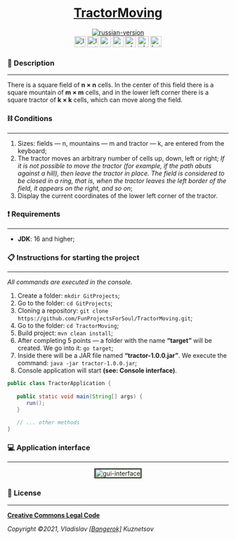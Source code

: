 <!--suppress HtmlDeprecatedAttribute -->
<div align="center">
    <h1>
        <a href="https://funprojectsforsoul.github.io/TractorMoving/">TractorMoving</a>
    </h1>
</div>

<div align="center">
    <a href="https://github.com/FunProjectsForSoul/TractorMoving/blob/master/docs/translations/README_RU.md">
        <img alt="russian-version" src="https://raw.githubusercontent.com/FunProjectsForSoul/TractorMoving/master/assets/languages/russian.png"/>
    </a>
</div>

<div align="center">
    <img src="https://img.shields.io/github/last-commit/FunProjectsForSoul/TractorMoving" height="25" alt="last-commit" />
    <img src="https://img.shields.io/github/v/release/FunProjectsForSoul/TractorMoving" height="25" alt="last-release" />
    <img src="https://tokei.rs/b1/github/FunProjectsForSoul/TractorMoving?category=code" height="25" alt="code-lines" />
    <img src="https://sonarcloud.io/api/project_badges/measure?project=FunProjectsForSoul_TractorMoving&metric=bugs" height="25" alt="sonar-cloud-bugs" />
    <img src="https://github.com/FunProjectsForSoul/TractorMoving/actions/workflows/check-style.yml/badge.svg" height="25" alt="checking-style" />
    <img src="https://github.com/FunProjectsForSoul/TractorMoving/actions/workflows/sonar.yml/badge.svg" height="25" alt="checking-sonar" />
    <img src="https://github.com/FunProjectsForSoul/TractorMoving/actions/workflows/build.yml/badge.svg" height="25" alt="build" />
</div>

### 📖 Description
___

There is a square field of **n × n** cells. In the center of this field there is a square mountain of **m × m** cells, 
and in the lower left corner there is a square tractor of **k × k** cells, which can move along the field.

### ⛓ Conditions
___

1. Sizes: fields — n, mountains — m and tractor — k, are entered from the keyboard;
2. The tractor moves an arbitrary number of cells up, down, left or right;
   _If it is not possible to move the tractor (for example, if the path abuts against a hill), then leave the tractor 
   in place. The field is considered to be closed in a ring, that is, when the tractor leaves the left border of the 
   field, it appears on the right, and so on_;
3. Display the current coordinates of the lower left corner of the tractor.

### ❗ Requirements
___

* **JDK**: 16 and higher;

### 📋 Instructions for starting the project
___

*All commands are executed in the console.*
1. Create a folder: `mkdir GitProjects`;
2. Go to the folder: `cd GitProjects`;
3. Cloning a repository: `git clone https://github.com/FunProjectsForSoul/TractorMoving.git`;
4. Go to the folder: `cd TractorMoving`;
5. Build project: `mvn clean install`;
6. After completing 5 points — a folder with the name **“target”** will be created. We go into it: `go target`;
7. Inside there will be a JAR file named **“tractor-1.0.0.jar”**.
   We execute the command: `java -jar tractor-1.0.0.jar`;
8. Console application will start **(see: Console interface)**.

```java
public class TractorApplication {
  
   public static void main(String[] args) {
      run();
   }
   
   // ... other methods
}
```

### 💻 Application interface
___
<div align="center">
   <img style="border: solid #465241;" src="https://raw.githubusercontent.com/FunProjectsForSoul/TractorMoving/master/assets/tractor-moving.gif" alt="gui-interface" />
</div>

### 🎫 License
___

**[Creative Commons Legal Code](https://github.com/Bangerok/TractorMoving/blob/master/LICENSE)**

_Copyright ©2021, Vladislav [[Bangerok]](https://github.com/Bangerok) Kuznetsov_